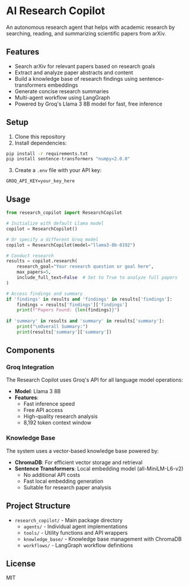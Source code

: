 # AI Research Copilot

An autonomous research agent that helps with academic research by searching, reading, and summarizing scientific papers from arXiv.

## Features

- Search arXiv for relevant papers based on research goals
- Extract and analyze paper abstracts and content
- Build a knowledge base of research findings using sentence-transformers embeddings
- Generate concise research summaries
- Multi-agent workflow using LangGraph
- Powered by Groq's Llama 3 8B model for fast, free inference

## Setup

1. Clone this repository
2. Install dependencies:
```bash
pip install -r requirements.txt
pip install sentence-transformers "numpy<2.0.0"
```
3. Create a `.env` file with your API key:
```
GROQ_API_KEY=your_key_here
```

## Usage

```python
from research_copilot import ResearchCopilot

# Initialize with default Llama model
copilot = ResearchCopilot()

# Or specify a different Groq model
copilot = ResearchCopilot(model="llama3-8b-8192")

# Conduct research
results = copilot.research(
    research_goal="Your research question or goal here",
    max_papers=5,
    include_full_text=False  # Set to True to analyze full papers
)

# Access findings and summary
if 'findings' in results and 'findings' in results['findings']:
    findings = results['findings']['findings']
    print(f"Papers Found: {len(findings)}")
    
if 'summary' in results and 'summary' in results['summary']:
    print("\nOverall Summary:")
    print(results['summary']['summary'])
```

## Components

### Groq Integration

The Research Copilot uses Groq's API for all language model operations:

- **Model**: Llama 3 8B
- **Features**:
  - Fast inference speed
  - Free API access
  - High-quality research analysis
  - 8,192 token context window

### Knowledge Base

The system uses a vector-based knowledge base powered by:
- **ChromaDB**: For efficient vector storage and retrieval
- **Sentence Transformers**: Local embedding model (all-MiniLM-L6-v2)
  - No additional API costs
  - Fast local embedding generation
  - Suitable for research paper analysis

## Project Structure

- `research_copilot/` - Main package directory
  - `agents/` - Individual agent implementations
  - `tools/` - Utility functions and API wrappers
  - `knowledge_base/` - Knowledge base management with ChromaDB
  - `workflows/` - LangGraph workflow definitions

## License

MIT 